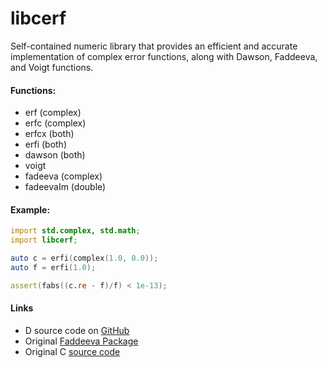libcerf
=======

Self-contained numeric library that provides an efficient and accurate implementation of complex error functions, along with Dawson, Faddeeva, and Voigt functions.

#### Functions:
* erf (complex)
* erfc (complex)
* erfcx (both)
* erfi (both)
* dawson (both)
* voigt
* fadeeva (complex)
* fadeevaIm (double)


#### Example:
```D
import std.complex, std.math;
import libcerf;

auto c = erfi(complex(1.0, 0.0));
auto f = erfi(1.0);

assert(fabs((c.re - f)/f) < 1e-13);
```

#### Links
* D source code on [GitHub](http://github.com/DlangScience/libcerf)
* Original [Faddeeva Package](http://ab-initio.mit.edu/wiki/index.php/Faddeeva_Package)
* Original C [source code](http://apps.jcns.fz-juelich.de/doku//sc/libcerf)
